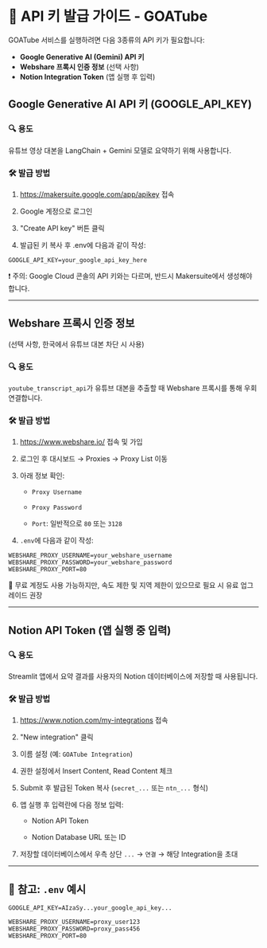 # 🔐 API 키 발급 가이드 - GOATube

GOATube 서비스를 실행하려면 다음 3종류의 API 키가 필요합니다:

- **Google Generative AI (Gemini) API 키**
- **Webshare 프록시 인증 정보** (선택 사항)
- **Notion Integration Token** (앱 실행 후 입력)

## Google Generative AI API 키 (GOOGLE_API_KEY)

### 🔍 용도

유튜브 영상 대본을 LangChain + Gemini 모델로 요약하기 위해 사용합니다.

### 🛠 발급 방법

1. https://makersuite.google.com/app/apikey 접속

2. Google 계정으로 로그인

3. "Create API key" 버튼 클릭

4. 발급된 키 복사 후 .env에 다음과 같이 작성:

```env
GOOGLE_API_KEY=your_google_api_key_here
```

❗ 주의: Google Cloud 콘솔의 API 키와는 다르며, 반드시 Makersuite에서 생성해야 합니다.

---

## Webshare 프록시 인증 정보

(선택 사항, 한국에서 유튜브 대본 차단 시 사용)

### 🔍 용도

`youtube_transcript_api`가 유튜브 대본을 추출할 때 Webshare 프록시를 통해 우회 연결합니다.

### 🛠 발급 방법

1. https://www.webshare.io/ 접속 및 가입

2. 로그인 후 대시보드 → Proxies → Proxy List 이동

3. 아래 정보 확인:

   - `Proxy Username`

   - `Proxy Password`

   - `Port`: 일반적으로 `80` 또는 `3128`

4. `.env`에 다음과 같이 작성:

```env
WEBSHARE_PROXY_USERNAME=your_webshare_username
WEBSHARE_PROXY_PASSWORD=your_webshare_password
WEBSHARE_PROXY_PORT=80
```

🔐 무료 계정도 사용 가능하지만, 속도 제한 및 지역 제한이 있으므로 필요 시 유료 업그레이드 권장

---

## Notion API Token (앱 실행 중 입력)

### 🔍 용도

Streamlit 앱에서 요약 결과를 사용자의 Notion 데이터베이스에 저장할 때 사용됩니다.

### 🛠 발급 방법

1. https://www.notion.com/my-integrations 접속

2. "New integration" 클릭

3. 이름 설정 (예: `GOATube Integration`)

4. 권한 설정에서 Insert Content, Read Content 체크

5. Submit 후 발급된 Token 복사 (`secret_...` 또는 `ntn_...` 형식)

6. 앱 실행 후 입력란에 다음 정보 입력:

   - Notion API Token

   - Notion Database URL 또는 ID

7. 저장할 데이터베이스에서 우측 상단 `...` → `연결` → 해당 Integration을 초대

---

## 📌 참고: `.env` 예시

```env
GOOGLE_API_KEY=AIzaSy...your_google_api_key...

WEBSHARE_PROXY_USERNAME=proxy_user123
WEBSHARE_PROXY_PASSWORD=proxy_pass456
WEBSHARE_PROXY_PORT=80
```
